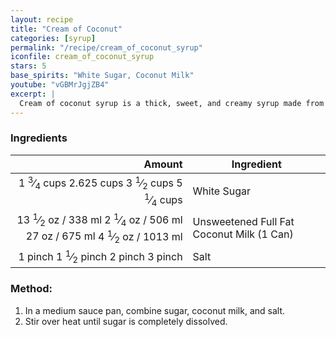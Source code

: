 ```yaml
---
layout: recipe
title: "Cream of Coconut"
categories: [syrup]
permalink: "/recipe/cream_of_coconut_syrup"
iconfile: cream_of_coconut_syrup
stars: 5
base_spirits: "White Sugar, Coconut Milk"
youtube: "vGBMrJgjZB4"
excerpt: |
  Cream of coconut syrup is a thick, sweet, and creamy syrup made from coconut milk and sugar.
---
```


### Ingredients

|                                                                                                                                                                                                                                                                          Amount | Ingredient                                |
| ------------------------------------------------------------------------------------------------------------------------------------------------------------------------------------------------------------------------------------------------------------------------------: | ----------------------------------------- |
|                        <span class="onex active">1 <sup>3</sup>&frasl;<sub>4</sub> cups </span> <span class="onehalfx">2.625 cups </span> <span class="twox">3 <sup>1</sup>&frasl;<sub>2</sub> cups </span> <span class="threex">5 <sup>1</sup>&frasl;<sub>4</sub> cups </span> | White Sugar                               |
| <span class="onex active">13 <sup>1</sup>&frasl;<sub>2</sub> oz / 338 ml</span> <span class="onehalfx">2 <sup>1</sup>&frasl;<sub>4</sub> oz / 506 ml</span> <span class="twox">27 oz / 675 ml</span> <span class="threex">4 <sup>1</sup>&frasl;<sub>2</sub> oz / 1013 ml</span> | Unsweetened Full Fat Coconut Milk (1 Can) |
|                                                                                        <span class="onex active">1 pinch </span> <span class="onehalfx">1 <sup>1</sup>&frasl;<sub>2</sub> pinch </span> <span class="twox">2 pinch </span> <span class="threex">3 pinch </span> | Salt                                      |

### Method:

1. In a medium sauce pan, combine sugar, coconut milk, and salt.
2. Stir over heat until sugar is completely dissolved.

<script type="application/ld+json">
{
  "@context": "https://schema.org",
  "@type": "Recipe",
  "author": "{{ page.author }}",
  "description": "{{ page.excerpt | strip_html | replace: '"', "'" }}",
  "image": "{%- for ingredient in site.data[page.iconfile].images.ingredient limit: 1 -%}{{ ingredient.url }}{%- endfor -%}",
  "recipeIngredient": [  "1.75 cups White Sugar",
  "13.5 oz Unsweetened Full Fat Coconut Milk (1 Can)",
  "1 pinch Salt "],
  "name": "{{ page.title }}",
  "recipeInstructions": "",
  "recipeYield": "1 cocktail",
  "recipeCategory": "cocktail"
}
</script>
